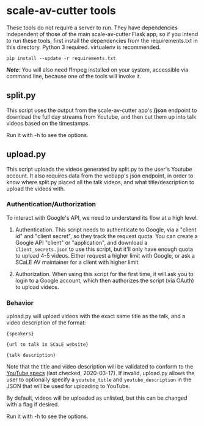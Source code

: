scale-av-cutter tools
===

These tools do not require a server to run. They have dependencies independent
of those of the main scale-av-cutter Flask app, so if you intend to run these
tools, first install the dependencies from the requirements.txt in this
directory. Python 3 required. virtualenv is recommended.

```
pip install --update -r requirements.txt
```

***Note***: You will also need ffmpeg installed on your system, accessible via
command line, because one of the tools will invoke it.


split.py
---

This script uses the output from the scale-av-cutter app's **/json** endpoint
to download the full day streams from Youtube, and then cut them up into talk
videos based on the timestamps.

Run it with -h to see the options.


upload.py
---

This script uploads the videos generated by split.py to the user's Youtube
account. It also requires data from the webapp's json endpoint, in order to
know where split.py placed all the talk videos, and what title/description to
upload the videos with.

### Authentication/Authorization

To interact with Google's API, we need to understand its flow at a high level.

1. Authentication. This script needs to authenticate to Google, via a "client
   id" and "client secret", so they track the request quota. You can create a
   Google API "client" or "application", and download a `client_secrets.json`
   to use this script, but it'll only have enough quota to upload 4-5 videos.
   Either request a higher limit with Google, or ask a SCaLE AV maintainer for
   a client with higher limit.

2. Authorization. When using this script for the first time, it will ask you to
   login to a Google account, which then authorizes the script (via OAuth) to
   upload videos.

### Behavior

upload.py will upload videos with the exact same title as the talk, and a video
description of the format:

```
{speakers}

{url to talk in SCaLE website}

{talk description}
```

Note that the title and video description will be validated to conform to the
[YouTube
specs](https://developers.google.com/youtube/terms/required-minimum-functionality#data-requirements)
(last checked, 2020-03-17). If invalid, upload.py allows the user to optionally
specify a `youtube_title` and `youtube_description` in the JSON that will be
used for uploading to YouTube.

By default, videos will be uploaded as unlisted, but this can be changed with a
flag if desired.

Run it with -h to see the options.
